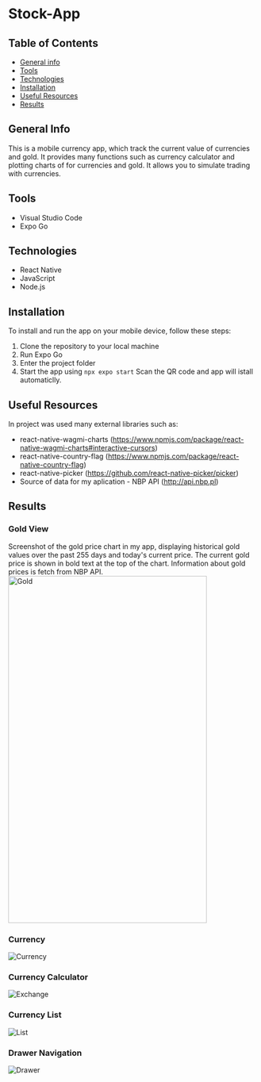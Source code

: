 # Stock-App

## Table of Contents
* [General info](#general-info)
* [Tools](#tools)
* [Technologies](#technologies)
* [Installation](#installation)
* [Useful Resources](#useful-resources)
* [Results](#results)

## General Info
This is a mobile currency app, which track the current value of currencies and gold. It provides many functions
such as currency calculator and plotting charts of for currencies and gold. It allows you to simulate trading with currencies.
## Tools
* Visual Studio Code
* Expo Go
## Technologies
* React Native
* JavaScript
* Node.js

## Installation
To install and run the app on your mobile device, follow these steps:
1. Clone the repository to your local machine
2. Run Expo Go 
3. Enter the project folder
4. Start the app using `npx expo start`
Scan the QR code and app will istall automaticlly.

## Useful Resources
In project was used many external libraries such as:
* react-native-wagmi-charts
(https://www.npmjs.com/package/react-native-wagmi-charts#interactive-cursors)
* react-native-country-flag
(https://www.npmjs.com/package/react-native-country-flag)
* react-native-picker
(https://github.com/react-native-picker/picker)
* Source of data for my aplication - NBP API
(http://api.nbp.pl)
## Results

### Gold View
   Screenshot of the gold price chart in my app, displaying historical gold values over the past 255 days and today's current price. The current gold price is shown in bold text at the top of the chart. Information about gold prices is fetch from NBP API.
    <img src="https://user-images.githubusercontent.com/45696277/230684404-97a23774-4aff-4423-8445-5fb4a738e148.jpg" alt="Gold" width="400" height = "700"/>

### Currency

![Currency](https://user-images.githubusercontent.com/45696277/230687019-e4ac0d68-f821-48cf-a57d-47a85e057bcc.jpg)

### Currency Calculator

![Exchange](https://user-images.githubusercontent.com/45696277/230687142-cd2719bf-bf05-40ac-a2bf-a6e8750cdf56.jpg)

### Currency List

![List](https://user-images.githubusercontent.com/45696277/230687164-858d4f4e-555e-47c8-ade9-6fbe0d5ee94a.jpg)

### Drawer Navigation

![Drawer](https://user-images.githubusercontent.com/45696277/230687185-099f02bc-e128-4f0e-8d16-edea015bd210.jpg)



